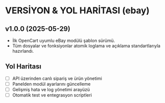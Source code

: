 # VERSİYON & YOL HARİTASI (ebay)

## v1.0.0 (2025-05-29)
- İlk OpenCart uyumlu eBay modülü şablon sürümü.
- Tüm dosyalar ve fonksiyonlar atomik loglama ve açıklama standartlarıyla hazırlandı.

## Yol Haritası
- [ ] API üzerinden canlı sipariş ve ürün yönetimi
- [ ] Panelden modül ayarlarını güncelleme
- [ ] Gelişmiş hata ve log yönetimi arayüzü
- [ ] Otomatik test ve entegrasyon scriptleri 